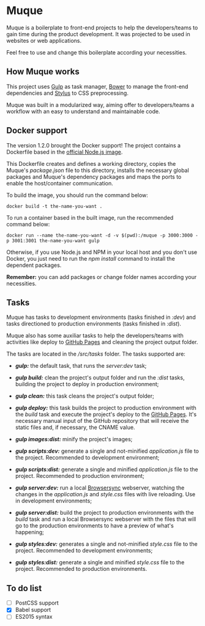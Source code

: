 # Muque

Muque is a boilerplate to front-end projects to help the developers/teams to gain time during the product development. It was projected to be used in websites or web applications.

Feel free to use and change this boilerplate according your necessities.

## How Muque works

This project uses [Gulp](http://gulpjs.com/) as task manager, [Bower](https://bower.io/) to manage the front-end dependencies and [Stylus](http://stylus-lang.com/) to CSS preprocessing.

Muque was built in a modularized way, aiming offer to developers/teams a workflow with an easy to understand and maintainable code.

## Docker support

The version 1.2.0 brought the Docker support! The project contains a Dockerfile based in the [official Node.js image](https://hub.docker.com/_/node/).

This Dockerfile creates and defines a working directory, copies the Muque's _package.json_ file to this directory, installs the necessary global packages and Muque's dependency packages and maps the ports to enable the host/container communication.

To build the image, you should run the command below:

```shell
docker build -t the-name-you-want .
```

To run a container based in the built image, run the recommended command below:

```shell
docker run --name the-name-you-want -d -v $(pwd):/muque -p 3000:3000 -p 3001:3001 the-name-you-want gulp
```

Otherwise, if you use Node.js and NPM in your local host and you don't use Docker, you just need to run the _npm install_ command to install the dependent packages.

**Remember:** you can add packages or change folder names according your necessities.

## Tasks

Muque has tasks to development environments (tasks finished in _:dev_) and tasks directioned to production environments (tasks finished in _:dist_).

Muque also has some auxiliar tasks to help the developers/teams with activities like deploy to [GitHub Pages](https://pages.github.com/) and cleaning the project output folder.

The tasks are located in the _/src/tasks_ folder. The tasks supported are:

- _**gulp:**_ the default task, that runs the _server:dev_ task;

- _**gulp build:**_ clean the project's output folder and run the _:dist_ tasks, building the project to deploy in production environment;

- _**gulp clean:**_ this task cleans the project's output folder;

- _**gulp deploy:**_ this task builds the project to production environment with the _build_ task and execute the project's deploy to the [GitHub Pages](https://pages.github.com/). It's necessary manual input of the GitHub repository that will receive the static files and, if necessary, the CNAME value.

- _**gulp images:dist:**_ minify the project's images;

- _**gulp scripts:dev:**_ generate a single and not-minified _application.js_ file to the project. Recommended to development environment;

- _**gulp scripts:dist:**_ generate a single and minified _application.js_ file to the project. Recommended to production environment;

- _**gulp server:dev:**_ run a local [Browsersync](https://browsersync.io/) webserver, watching the changes in the _application.js_ and _style.css_ files with live reloading. Use in development environments;

- _**gulp server:dist:**_ build the project to production environments with the _build_ task and run a local Browsersync webserver with the files that will go to the production environments to have a preview of what's happening;

- _**gulp styles:dev:**_ generates a single and not-minified _style.css_ file to the project. Recommended to development environments;

- _**gulp styles:dist:**_ generate a single and minified _style.css_ file to the project. Recommended to production environments.

## To do list
- [ ] PostCSS support
- [X] Babel support
- [ ] ES2015 syntax
